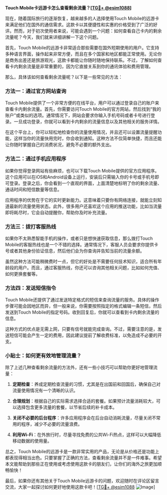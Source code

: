 **Touch Mobile卡远游卡怎么查看剩余流量？[[TG💪+ @esim1088](https://t.me/s/esim1088)]**

现在，随着国际旅行的逐渐恢复，越来越多的人选择使用Touch Mobile的远游卡来满足他们在国外的通信需求。这款卡以其便捷性和实惠的价格受到了广泛的好评。然而，对于初次使用者来说，可能会遇到一个问题：如何查看自己卡内的剩余流量呢？今天，我们就来详细讲解一下这个问题。

首先，Touch Mobile的远游卡非常适合那些需要在国外短期使用的用户。它支持多种语言界面，操作起来非常方便，而且在多个国家和地区都能正常使用。无论你是商务出差还是旅游观光，这款卡都能让你随时随地保持联系。不过，了解如何查看卡内剩余流量是非常重要的，因为它直接关系到你的通讯体验和费用管理。

那么，具体该如何查看剩余流量呢？以下是一些常见的方法：

### 方法一：通过官方网站查询

Touch Mobile提供了一个非常方便的在线平台，用户可以通过登录自己的账户来查看卡内剩余流量。首先，你需要访问Touch Mobile的官方网站，然后找到“我的账户”或类似的选项。通常情况下，网站会要求你输入手机号码或者卡号进行登录。一旦成功登录，你就可以看到卡内剩余的流量信息以及其他相关的服务详情。

在这个平台上，你可以轻松地检查你的流量使用情况，并且还可以设置流量提醒功能，这样当你的流量快用完时，你会收到通知。这种方法不仅简单快捷，而且还能让你随时掌握自己的消费状况，避免不必要的额外支出。

### 方法二：通过手机应用程序

如果你觉得登录网站有些麻烦，也可以下载Touch Mobile提供的官方应用程序。这个应用可以在iOS和Android设备上运行，安装后只需输入你的卡号或手机号即可登录。登录之后，你会看到一个直观的界面，上面清楚地标明了你的剩余流量、通话时间和短信数量等信息。

应用程序的优势在于它的实时更新能力。这意味着只要你有网络连接，就能立刻知道最新的流量使用状态。此外，很多用户还喜欢这个应用的推送功能，比如当流量即将耗尽时，它会自动提醒你，帮助你及时补充流量。

### 方法三：拨打客服热线

如果你不太熟悉智能手机的操作，或者只是想快速获取信息，那么拨打Touch Mobile的客服热线也是一个不错的选择。通常情况下，客服人员会要求你提供卡号或者其他身份验证信息，然后他们会为你查询并告知当前的流量余额。

虽然这种方法可能稍微费时一点，但它的好处是不需要任何技术知识，适合所有年龄段的用户。而且，通过客服热线，你还可以咨询其他相关问题，比如如何充值、如何更换套餐等。

### 方法四：发送短信指令

Touch Mobile还提供了通过发送特定格式的短信来查询流量的服务。具体的操作步骤可能会因地区而异，但一般来说，你需要按照指定的格式编辑一条短信，然后发送到Touch Mobile的指定号码。收到回复后，你就可以查看到卡内剩余流量的信息。

这种方式的优点是无需上网，只要有信号就能完成查询。不过，需要注意的是，发送短信可能会产生一定的费用，因此建议提前了解收费标准，以免造成不必要的开支。

### 小贴士：如何更有效地管理流量？

除了上述几种查看剩余流量的方法外，还有一些小技巧可以帮助你更好地管理流量：

1. **定期检查**：养成定期检查流量的习惯，尤其是在出国前和回国后，确保自己对流量使用情况有一个清晰的认识。
   
2. **合理规划**：根据自己的实际需求选择合适的套餐。如果预计流量消耗较大，可以选择包含更多流量的套餐，以节省后续的补卡成本。

3. **关闭不必要的后台程序**：许多应用程序会在后台自动消耗流量，尽量关闭不常用的程序，减少不必要的流量浪费。

4. **利用Wi-Fi**：在外旅行时，尽量寻找免费的公共Wi-Fi热点，这样可以大幅降低移动数据的使用量。

总之，Touch Mobile的远游卡是一款非常实用的产品，无论是从价格还是功能上都表现得相当出色。只要掌握了正确的方法，查看剩余流量并不是一件难事。希望本文能帮助到那些正在使用或考虑使用这款卡的朋友们，让你们的海外之旅更加顺畅愉快！

最后，如果你还有其他关于Touch Mobile远游卡的问题，欢迎随时在评论区留言交流，大家一起探讨如何更好地使用这款卡吧！[[TG💪+ @esim1088](https://t.me/s/esim1088) ![Image](https://i.postimg.cc/4NQfJmqS/Snipaste-2025-05-13-00-14-12.png)]